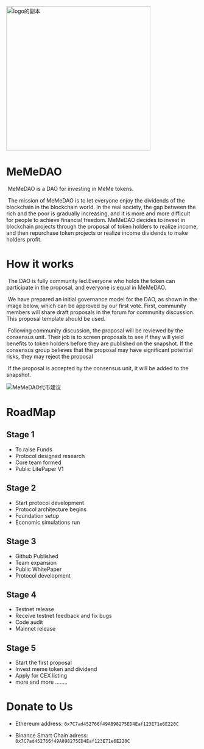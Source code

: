 <img width="378" alt="logo的副本" src="https://user-images.githubusercontent.com/99536703/153709165-74ebfdee-4094-4afc-b9d6-16ddaeb602e2.png">

# MeMeDAO

&nbsp;MeMeDAO is a DAO for investing in MeMe tokens.

&nbsp;The mission of MeMeDAO is to let everyone enjoy the dividends of the blockchain in the blockchain world.
In the real society, the gap between the rich and the poor is gradually increasing, and it is more and more difficult for people to achieve financial freedom. MeMeDAO decides to invest in blockchain projects through the proposal of token holders to realize income, and then repurchase token projects or realize income dividends to make holders profit.


# How it works

&nbsp;The DAO is fully community led.Everyone who holds the token can participate in the proposal, and everyone is equal in MeMeDAO.

&nbsp;We have prepared an initial governance model for the DAO, as shown in the image below, which can be approved by our first vote. First, community members will share draft proposals in the forum for community discussion. This proposal template should be used.

&nbsp;Following community discussion, the proposal will be reviewed by the consensus unit. Their job is to screen proposals to see if they will yield benefits to token holders before they are published on the snapshot. If the consensus group believes that the proposal may have significant potential risks, they may reject the proposal

&nbsp;If the proposal is accepted by the consensus unit, it will be added to the snapshot.


![MeMeDAO代币建议](https://user-images.githubusercontent.com/99536703/153709170-ce6dc0f2-fb6e-4765-ad72-16a5ef9a82b6.jpg)



# RoadMap
## Stage 1

* To raise Funds
* Protocol designed research
* Core team formed
* Public LitePaper V1

## Stage 2

* Start protocol development
* Protocol architecture begins
* Foundation setup
* Economic simulations run

## Stage 3

* Github Published
* Team expansion
* Public WhitePaper
* Protocol development

## Stage 4

* Testnet release
* Receive testnet feedback and fix bugs
* Code audit
* Mainnet release

## Stage 5

* Start the first proposal
* Invest meme token and dividend
* Apply for CEX listing
* more and more ……..

# Donate to Us

* Ethereum address: ```0x7C7ad452766f49A898275ED4Eaf123E71e6E220C```

* Binance Smart Chain adress: ```0x7C7ad452766f49A898275ED4Eaf123E71e6E220C```

